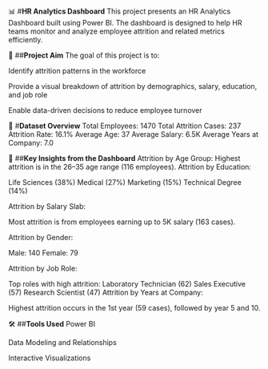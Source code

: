 📊 #**HR Analytics Dashboard**
This project presents an HR Analytics Dashboard built using Power BI. The dashboard is designed to help HR teams monitor and analyze employee attrition and related metrics efficiently.

🚀 ##**Project Aim**
The goal of this project is to:

Identify attrition patterns in the workforce

Provide a visual breakdown of attrition by demographics, salary, education, and job role

Enable data-driven decisions to reduce employee turnover

📁 #**Dataset Overview**
Total Employees: 1470
Total Attrition Cases: 237
Attrition Rate: 16.1%
Average Age: 37
Average Salary: 6.5K
Average Years at Company: 7.0

📌 ##**Key Insights from the Dashboard**
Attrition by Age Group: Highest attrition is in the 26–35 age range (116 employees).
Attrition by Education: 

Life Sciences (38%)
Medical (27%)
Marketing (15%)
Technical Degree (14%)

Attrition by Salary Slab:

Most attrition is from employees earning up to 5K salary (163 cases).

Attrition by Gender:

Male: 140
Female: 79

Attrition by Job Role:

Top roles with high attrition:
Laboratory Technician (62)
Sales Executive (57)
Research Scientist (47)
Attrition by Years at Company:

Highest attrition occurs in the 1st year (59 cases), followed by year 5 and 10.

🛠️ ##**Tools Used**
Power BI

Data Modeling and Relationships

Interactive Visualizations
